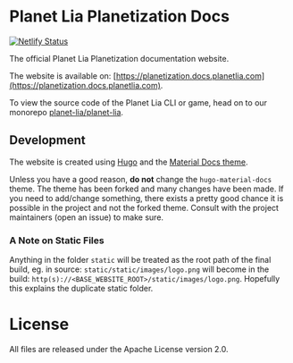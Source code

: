 # Planet Lia Planetization Docs
[![Netlify Status](https://api.netlify.com/api/v1/badges/8b191f30-555a-4e2e-b539-26a1aa3b181d/deploy-status)](https://app.netlify.com/sites/planetization-docs-planetlia/deploys)

The official Planet Lia Planetization documentation website.

The website is available on: [https://planetization.docs.planetlia.com](https://planetization.docs.planetlia.com).

To view the source code of the Planet Lia CLI or game, head on to our monorepo [planet-lia/planet-lia](https://github.com/planet-lia/planet-lia).

## Development
The website is created using [Hugo](https://gohugo.io) and the 
[Material Docs theme](https://github.com/digitalcraftsman/hugo-material-docs).

Unless you have a good reason, **do not** change the `hugo-material-docs` theme. 
The theme has been forked and many changes have been made. If you need to add/change
something, there exists a pretty good chance it is possible in the project and
not the forked theme. Consult with the project maintainers (open an issue) to
make sure.

### A Note on Static Files
Anything in the folder `static` will be treated as the root path of the final build, eg. 
in source: `static/static/images/logo.png` will become in the build:
`http(s)://<BASE_WEBSITE_ROOT>/static/images/logo.png`.
Hopefully this explains the duplicate static folder.

# License
All files are released under the Apache License version 2.0.
